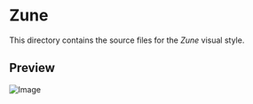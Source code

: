 # Zune
This directory contains the source files for the *Zune* visual style.

## Preview
![Image](https://github.com/user-attachments/assets/4d440c81-f92d-4b5f-af89-11b723dbece4)

